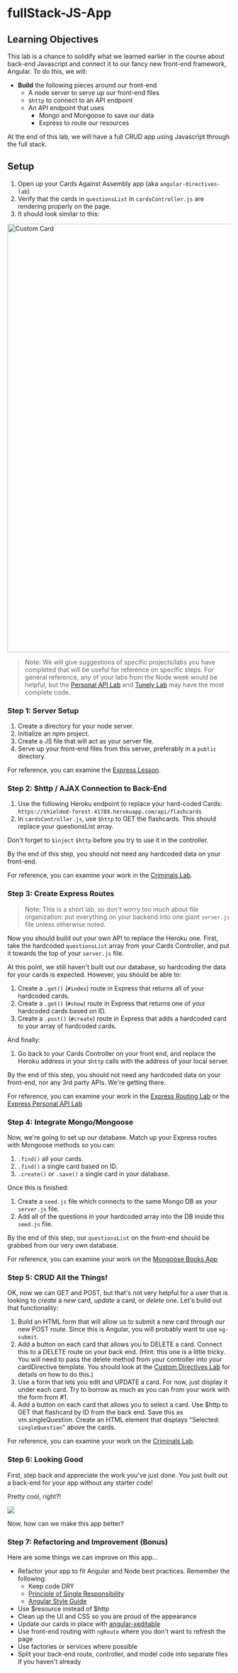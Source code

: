 # fullStack-JS-App

## Learning Objectives

This lab is a chance to solidify what we learned earlier in the course about back-end Javascript and connect it to our fancy new front-end framework, Angular.  To do this, we will:

* **Build** the following pieces around our front-end
    * A node server to serve up our front-end files
    * `$http` to connect to an API endpoint
    * An API endpoint that uses
      * Mongo and Mongoose to save our data
      * Express to route our resources

At the end of this lab, we will have a full CRUD app using Javascript through the full stack.

## Setup

1. Open up your Cards Against Assembly app (aka `angular-directives-lab`)
2. Verify that the cards in `questionsList` in `cardsController.js` are rendering properly on the page.
3. It should look similar to this:

<img width="965" alt="Custom Card" src="https://cloud.githubusercontent.com/assets/25366/9668827/a352dbf8-5238-11e5-8d00-80ccf02ca95c.png">

> Note: We will give suggestions of specific projects/labs you have completed that will be useful for reference on specific steps.  For general reference, any of your labs from the Node week would be helpful, but the [Personal API Lab](https://github.com/den-wdi-2/express-personal-api) and [Tunely Lab](https://github.com/den-wdi-2/tunely) may have the most complete code.

### Step 1: Server Setup

1. Create a directory for your node server.
2. Initialize an npm project.
2. Create a JS file that will act as your server file.
4. Serve up your front-end files from this server, preferably in a `public` directory.

For reference, you can examine the [Express Lesson](https://github.com/den-wdi-2/express).

### Step 2: $http / AJAX Connection to Back-End

1. Use the following Heroku endpoint to replace your hard-coded Cards: `https://shielded-forest-41789.herokuapp.com/api/flashcards`
2. In `cardsController.js`, use `$http` to GET the flashcards.  This should replace your questionsList array.

Don't forget to `$inject` `$http` before you try to use it in the controller.

By the end of this step, you should not need any hardcoded data on your front-end.

For reference, you can examine your work in the [Criminals Lab](https://github.com/den-wdi-2/http-lab).

### Step 3: Create Express Routes

>Note: This is a short lab, so don't worry too much about file organization: put everything on your backend into one giant `server.js` file unless otherwise noted.

Now you should build out your own API to replace the Heroku one.  First, take the hardcoded `questionsList` array from your Cards Controller, and put it towards the top of your `server.js` file.

At this point, we still haven't built out our database, so hardcoding the data for your cards is expected.  However, you should be able to:

1. Create a `.get()` (`#index`) route in Express that returns all of your hardcoded cards.
2. Create a `.get()` (`#show`) route in Express that returns one of your hardcoded cards based on ID.
3. Create a `.post()` (`#create`) route in Express that adds a hardcoded card to your array of hardcoded cards.

And finally:

1. Go back to your Cards Controller on your front end, and replace the Heroku address in your `$http` calls with the address of your local server.

By the end of this step, you should not need any hardcoded data on your front-end, nor any 3rd party APIs.  We're getting there.

For reference, you can examine your work in the [Express Routing Lab](https://github.com/den-wdi-2/express-routing-lab) or the [Express Personal API Lab](https://github.com/den-wdi-2/express-personal-api)

### Step 4: Integrate Mongo/Mongoose

Now, we're going to set up our database.  Match up your Express routes with Mongoose methods so you can:

1. `.find()` all your cards.
2. `.find()` a single card based on ID.
3. `.create()` or `.save()` a single card in your database.

Once this is finished:

1. Create a `seed.js` file which connects to the same Mongo DB as your `server.js` file.
2. Add all of the questions in your hardcoded array into the DB inside this `seed.js` file.

By the end of this step, our `questionsList` on the front-end should be grabbed from our very own database.

For reference, you can examine your work on the [Mongoose Books App](https://github.com/den-wdi-2/mongoose-books-app) 

### Step 5: CRUD All the Things!

OK, now we can GET and POST, but that's not very helpful for a user that is looking to *create* a *new* card, *update* a card, or *delete* one.  Let's build out that functionality:

1. Build an HTML form that will allow us to submit a new card through our new POST route.  Since this is Angular, you will probably want to use `ng-submit`.
2. Add a button on each card that allows you to DELETE a card.  Connect this to a DELETE route on your back end. (Hint: this one is a little tricky.  You will need to pass the delete method from your controller into your cardDirective template.  You should look at the [Custom Directives Lab](https://github.com/den-wdi-2/angular-directives-lab) for details on how to do this.)
3. Use a form that lets you edit and UPDATE a card.  For now, just display it under each card.  Try to borrow as much as you can from your work with the form from #1.
4. Add a button on each card that allows you to select a card.  Use $http to GET that flashcard by ID from the back end. Save this as vm.singleQuestion.  Create an HTML element that displays "Selected: `singleQuestion`" above the cards.

For reference, you can examine your work on the [Criminals Lab](https://github.com/den-wdi-2/http-lab).

### Step 6: Looking Good

First, step back and appreciate the work you've just done.  You just built out a back-end for your app without any starter code!

Pretty cool, right?!

![](http://i.imgur.com/M1nEp7h.gif)

Now, how can we make this app better?

### Step 7: Refactoring and Improvement (Bonus)

Here are some things we can improve on this app...

* Refactor your app to fit Angular and Node best practices.  Remember the following:
   * Keep code DRY
   * [Principle of Single Responsibility](https://en.wikipedia.org/wiki/Single_responsibility_principle)
   * [Angular Style Guide](https://github.com/den-wdi-2/angular-style-guide)
* Use $resource instead of $http
* Clean up the UI and CSS so you are proud of the appearance
* Update our cards in place with [angular-xeditable](https://vitalets.github.io/angular-xeditable/)
* Use front-end routing with `ngRoute` where you don't want to refresh the page
* Use factories or services where possible
* Split your back-end route, controller, and model code into separate files if you haven't already

